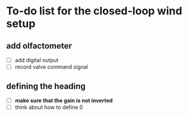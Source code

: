 # To-do list for the closed-loop wind setup

## add olfactometer
- [ ] add digital output
- [ ] record valve command signal

## defining the heading
- [ ] **make sure that the gain is not inverted**
- [ ] think about how to define 0